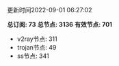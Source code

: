 更新时间2022-09-01 06:27:02

**总订阅: 73**
**总节点: 3136**
**有效节点: 701**
- v2ray节点: 311
- trojan节点: 49
- ss节点: 341
